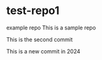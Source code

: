 # test-repo1
example repo
This is a sample repo

This is the second commit


This is a new commit in 2024